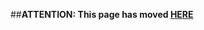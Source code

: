 ##**ATTENTION: This page has moved [HERE](https://github.com/linaro/documentation/wiki/Reference-Platform-EE-X-Gene-Mustang-Home)**

